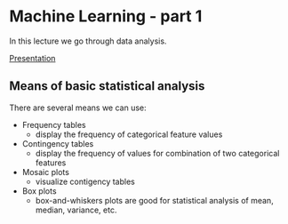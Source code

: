 # Machine Learning - part 1
In this lecture we go through data analysis.

[Presentation]()

## Means of basic statistical analysis
There are several means we can use:
 - Frequency tables
   - display the frequency of categorical feature values
 - Contingency tables
   - display the frequency of values for combination of two categorical features
 - Mosaic plots
   - visualize contigency tables
 - Box plots
   - box-and-whiskers plots are good for statistical analysis of mean, median, variance, etc.
